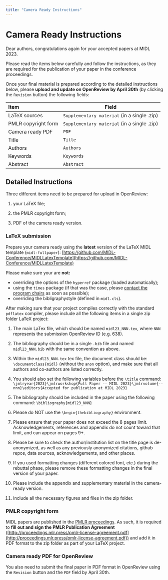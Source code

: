 ```yaml
---
title: "Camera Ready Instructions"
---
```

# Camera Ready Instructions

Dear authors, congratulations again for your accepted papers at MIDL 2023.

Please read the items below carefully and follow the instructions, as they are required for the publication of your paper in the conference proceedings.

Once your final material is prepared according to the detailed instructions below, please **upload and update on OpenReview by April 30th** (by clicking the `Revision` button) the following fields:

<center>

| Item | Field |
|:------|-------|
| LaTeX sources | `Supplementary material` (in a single .zip) |
| PMLR copyright form | `Supplementary material` (in a single .zip) |
| Camera ready PDF | `PDF` |
| Title | `Title` |
| Authors | `Authors` |
| Keywords | `Keywords` |
| Abstract | `Abstract` |

</center>


## Detailed Instructions

Three different items need to be prepared for upload in OpenReview:

1. your LaTeX file;

1. the PMLR copyright form;

1. PDF of the camera ready version.


### LaTeX submission
Prepare your camera ready using the **latest** version of the LaTeX MIDL template (`midl-fullpaper`):  [https://github.com/MIDL-Conference/MIDLLatexTemplate](https://github.com/MIDL-Conference/MIDLLatexTemplate)

Please make sure your are **not:**

- overriding the options of the `hyperref` package (loaded automatically);
- using the `times` package (if that was the case, please [contact the program chairs](mailto:pc@2023.midl.io) as soon as possible);
- overriding the bibligraphystyle (defined in `midl.cls`).

After making sure that your project compiles correctly with the standard `pdflatex` compiler, please include all the following items in a single zip folder LaTeX project:

1. The main LaTex file, which should be named `midl23_NNN.tex`, where `NNN` represents the submission OpenReview ID (e.g. 638).

1. The bibliography should be in a single `.bib` file and named `midl23_NNN.bib` with the same convention as above.

1. Within the `midl23_NNN.tex` tex file, the document class should be: `\documentclass{midl}` (without the `anon` option), and make sure that all authors and co-authors are listed correctly.

1. You should also set the following variables before the `\title` command: `\jmlryear{2023}\jmlrworkshop{Full Paper -- MIDL 2023}\jmlrvolume{-- nnn}\editors{Accepted for publication at MIDL 2023}`

1. The bibliography should be included in the paper using the following command: `\bibliography{midl23_NNN}`

1. Please do NOT use the `\begin{thebibliography}` environment.

1. Please ensure that your paper does not exceed the 8 pages limit. Acknowledgements, references and appendix do not count toward that limit, and can appear on pages 9+.

1. Please be sure to check the author/institution list on the title page is de-anonymized, as well as any previously anonymized citations, github repos, data sources, acknowledgements, and other places.

1. If you used formatting changes (different colored font, etc.) during the rebuttal phase, please remove these formatting changes in the final version of your paper.

1. Please include the appendix and supplementary material in the camera-ready version.

1. Include all the necessary figures and files in the zip folder.


### PMLR copyright form
MIDL papers are published in the [PMLR proceedings](https://proceedings.mlr.press/). As such, it is required to **fill out and sign the PMLR Publication Agreement** ([http://proceedings.mlr.press/pmlr-license-agreement.pdf](http://proceedings.mlr.press/pmlr-license-agreement.pdf)) and add it in PDF format to the zip folder as part of your LaTeX project.


### Camera ready PDF for OpenReview

You also need to submit the final paper in PDF format in OpenReview using the `Revision` button and the `PDF` field by April 30th.
